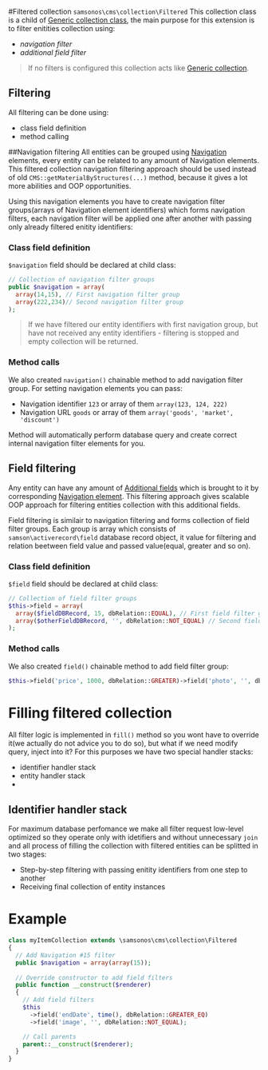 #Filtered collection ```samsonos\cms\collection\Filtered```
This collection class is a child of [Generic collection class](Generic.md), the main purpose for this extension is to filter enitities collection using:
* *navigation filter*
* *additional field filter*

> If no filters is configured this collection acts like [Generic collection](Generic.md).

## Filtering
All filtering can be done using: 
* class field definition
* method calling

##Navigation filtering
All entities can be grouped using [Navigation](../Navigation.md) elements, every entity can be related to any amount of Navigation elements. This filtered collection navigation filtering approach should be used instead of old ```CMS::getMaterialByStructures(...)``` method, because it gives a lot more abilities and OOP opportunities.

Using this navigation elements you have to create navigation filter groups(arrays of Navigation element identifiers) which forms navigation filters, each navigation filter will be applied one after another with passing only already filtered enitity identifiers:

### Class field definition
```$navigation``` field should be declared at child class:
```php
// Collection of navigation filter groups
public $navigation = array(
  array(14,15), // First navigation filter group
  array(222,234)// Second navigation filter group
);
```

> If we have filtered our entity identifiers with first navigation group, but have not received any entity identifiers -  filtering is stopped and empty collection will be returned. 

### Method calls
We also created ```navigation()``` chainable method to add navigation filter group. For setting navigation elements you can pass: 
* Navigation identifier ```123``` or array of them ```array(123, 124, 222)```
* Navigation URL ```goods``` or array of them ```array('goods', 'market', 'discount')```

Method will automatically perform database query and create correct internal navigation filter elements for you.

## Field filtering
Any entity can have any amount of [Additional fields](../AdditionalField.md) which is brought to it by corresponding [Navigation element](../Navigation.md). This filtering approach gives scalable OOP approach for filtering entities collection with this additional fields. 

Field filtering is similair to navigation filtering and forms collection of field filter groups. Each group is array which consists of ```samson\activerecord\field``` database record object, it value for filtering and relation beetween field value and passed value(equal, greater and so on). 

### Class field definition
```$field``` field should be declared at child class:
```php
// Collection of field filter groups
$this->field = array(
  array($fieldDBRecord, 15, dbRelation::EQUAL), // First field filter group
  array($otherFieldDBRecord, '', dbRelation::NOT_EQUAL) // Second field filter group
);
```

### Method calls
We also created ```field()``` chainable method to add field filter group:
```php 
$this->field('price', 1000, dbRelation::GREATER)->field('photo', '', dbRelation::NOT_EQUAL);
```

# Filling filtered collection
All filter logic is implemented in ```fill()``` method so you wont have to override it(we actually do not advice you to do so), but what if we need modify query, inject into it? For this purposes we have two special handler stacks:
* identifier handler stack
* entity handler stack
* 
## Identifier handler stack
For maximum database perfomance we make all filter request low-level optimized so they operate only with idetifiers and without unnecessary ```join``` and all process of filling the collection with filtered entities can be splitted in two stages:
* Step-by-step filtering with passing enitity identifiers from one step to another
* Receiving final collection of entity instances

# Example
```php
class myItemCollection extends \samsonos\cms\collection\Filtered
{
  // Add Navigation #15 filter
  public $navigation = array(array(15));
  
  // Override constructor to add field filters
  public function __construct($renderer)
  {
    // Add field filters
    $this
      ->field('endDate', time(), dbRelation::GREATER_EQ)
      ->field('image', '', dbRelation::NOT_EQUAL);

    // Call parents
    parent::__construct($renderer);
  }
}
```
